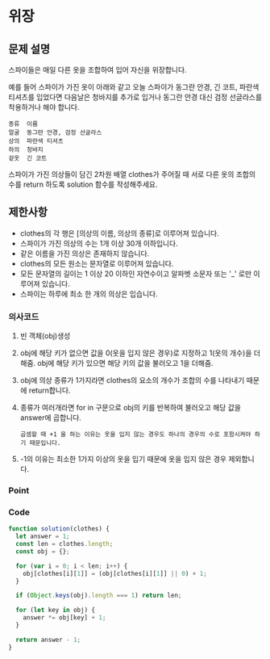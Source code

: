 # 위장

## 문제 설명

스파이들은 매일 다른 옷을 조합하여 입어 자신을 위장합니다.

예를 들어 스파이가 가진 옷이 아래와 같고 오늘 스파이가 동그란 안경, 긴 코트, 파란색 티셔츠를 입었다면 다음날은 청바지를 추가로 입거나 동그란 안경 대신 검정 선글라스를 착용하거나 해야 합니다.

    종류	이름
    얼굴	동그란 안경, 검정 선글라스
    상의	파란색 티셔츠
    하의	청바지
    겉옷	긴 코트

스파이가 가진 의상들이 담긴 2차원 배열 clothes가 주어질 때 서로 다른 옷의 조합의 수를 return 하도록 solution 함수를 작성해주세요.

## 제한사항

- clothes의 각 행은 [의상의 이름, 의상의 종류]로 이루어져 있습니다.
- 스파이가 가진 의상의 수는 1개 이상 30개 이하입니다.
- 같은 이름을 가진 의상은 존재하지 않습니다.
- clothes의 모든 원소는 문자열로 이루어져 있습니다.
- 모든 문자열의 길이는 1 이상 20 이하인 자연수이고 알파벳 소문자 또는 '\_' 로만 이루어져 있습니다.
- 스파이는 하루에 최소 한 개의 의상은 입습니다.

### 의사코드

1.  빈 객체(obj)생성
2.  obj에 해당 키가 없으면 값을 0(옷을 입지 않은 경우)로 지정하고 1(옷의 개수)을 더해줌. obj에 해당 키가 있으면 해당 키의 값을 불러오고 1을 더해줌.
3.  obj에 의상 종류가 1가지라면 clothes의 요소의 개수가 조합의 수를 나타내기 때문에 return합니다.
4.  종류가 여러개라면 for in 구문으로 obj의 키를 반복하여 불러오고 해당 값을 answer에 곱합니다.

        곱셈할 때 +1 을 하는 이유는 옷을 입지 않는 경우도 하나의 경우의 수로 포함시켜야 하기 때문입니다.

5.  -1의 이유는 최소한 1가지 이상의 옷을 입기 때문에 옷을 입지 않은 경우 제외합니다.

### Point

### Code

```js
function solution(clothes) {
  let answer = 1;
  const len = clothes.length;
  const obj = {};

  for (var i = 0; i < len; i++) {
    obj[clothes[i][1]] = (obj[clothes[i][1]] || 0) + 1;
  }

  if (Object.keys(obj).length === 1) return len;

  for (let key in obj) {
    answer *= obj[key] + 1;
  }

  return answer - 1;
}
```
